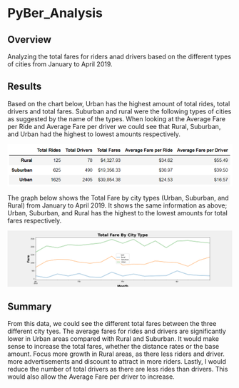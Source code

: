 # PyBer_Analysis

## Overview
Analyzing the total fares for riders anad drivers based on the different types of cities from January to April 2019. 

## Results
Based on the chart below, Urban has the highest amount of total rides, total drivers and total fares. Suburban and rural were the following types of cities as suggested by the name of the types. When looking at the Average Fare per Ride and Average Fare per driver we could see that Rural, Suburban, and Urban had the highest to lowest amounts respectively. 

![PyBer_fare_chart](/Resources/PyBer_fare_chart.png)

The graph below shows the Total Fare by city types (Urban, Suburban, and Rural) from January to April 2019. It shows the same information as above; Urban, Suburban, and Rural has the highest to the lowest amounts for total fares respectively. 

![PyBer_fare_chart](/Resources/PyBer_fare_summary.png)

## Summary
From this data, we could see the different total fares between the three different city tyes. The average fares for rides and drivers are significantly lower in Urban areas compared with Rural and Suburban. It would make sense to increase the total fares, whether the distance rates or the base amount. Focus more growth in Rural areas, as there less riders and driver. more advertisements and discount to attract in more riders. Lastly, I would reduce the number of total drivers as there are less rides than drivers. This would also allow the Average Fare per driver to increase.  
